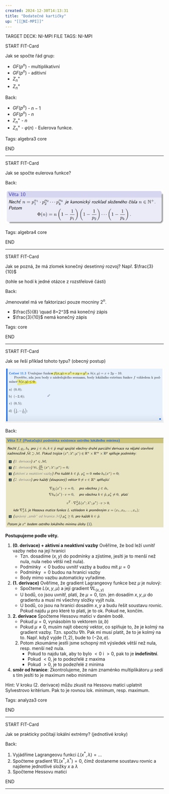 ```yaml
---
created: 2024-12-30T14:13:31
title: "Dodatečné kartičky"
up: "[[📖NI-MPI]]"
---
```


TARGET DECK: NI-MPI
FILE TAGS: NI-MPI


START
FIT-Card

Jak se spočte řád grup:

- $GF(p^n)$ - multiplikativní
- $GF(p^n)$ - aditivní
- $Z_n^{+}$
- $Z_n^{\times}$

Back:

- $GF(p^n)$ - $n-1$
- $GF(p^n)$ - $n$
- $Z_n^{+}$ - $n$
- $Z_n^{\times}$ - $\varphi(n)$ - Eulerova funkce.

Tags: algebra3 core
<!--ID: 1735812207577-->
END

---


START
FIT-Card

Jak se spočte eulerova funkce?

Back:

![](../../../Assets/Pasted%20image%2020241230141551.png)

Tags: algebra4 core
<!--ID: 1735812207579-->
END

---


START
FIT-Card

Jak se pozná, že má zlomek konečný desetinný rozvoj? Např. $\frac{3}{10}$

(tohle se hodí k jedné otázce z rozstřelové části)

Back:

Jmenovatel má ve faktorizaci pouze mocniny $2^n$.

<!-- ExampleStart -->
- $\frac{5}{8} \quad 8=2^3$ má konečný zápis
- $\frac{3}{10}$ nemá konečný zápis 
<!-- ExampleEnd -->

Tags: core
<!--ID: 1735812207582-->
END

---


START
FIT-Card

Jak se řeší příklad tohoto typu? (obecný postup)

![](../../../Assets/Pasted%20image%2020250103141128.png)

Back:

![](../../../Assets/Pasted%20image%2020250103142615.png)

**Postupujeme podle věty.**
1. **(0. derivace) + aktivní a neaktivní vazby** Ověříme, že bod leží uvnitř vazby nebo na její hranici
	- Tzn. dosadíme $(x,y)$ do podmínky a zjistíme, jeslti je to menší než nula, nula nebo větší než nula).
	- Podmínky $\lt 0$ budou uvnitř vazby a budou mít $\mu = 0$
	- Podmínky $= 0$ budou na hranici vazby
	- Body mimo vazbu automaticky vyřadíme.
2. **(1. derivace)** Ověříme, že gradient Lagrangeovy funkce bez $\mu$ je nulový:
	- Spočteme $L(x,y,\mu)$ a její gradient $\nabla L_{(x,y)}$
	- U bodů, co jsou uvnitř, platí, že $\mu = 0$, tzn. jen dosadím $x,y,\mu$ do gradientu a musí mi všechny složky vyjít nula.
	- U bodů, co jsou na hranici dosadím $x,y$ a budu řešit soustavu rovnic. Pokud najdu $\mu$ pro které to platí, je to ok. Pokud ne, končím.
3. **2. derivace** Spočteme Hessovu matici v daném bodě.
	- Pokud $\mu = 0$, vynásobím to vektorem $(a,b)$
	- Pokud $\mu \neq 0$, musím najít obecný vektor, co splňuje to, že je kolmý na gradient vazby. Tzn. spočtu $\nabla h$. Pak mi musí platit, že to je kolmý na to. Např. když vyjde $(1,2)$, bude to $(-2a, a)$.
	2. Potom zkoumáme jestli jsme schopný mít výsledek větší než nula, resp. menší než nula.
		- Pokud to najdu tak, aby to bylo $< 0$ i $>0$, pak to je **indefinitní**.
		- Pokud $< 0$, je to podezřelé z maxima
		- Pokud $>0$, je to podezřelé z minima
4. **směr od hranice**: Zkontrolujeme, že nám znaménko multiplikátoru $\mu$ sedí s tím jeslti to je maximum nebo minimum

Hint: V kroku (2. derivace) můžu zkusit na Hessovu matici uplatnit Sylvestrovo kritérium. Pak to je rovnou lok. minimum, resp. maximum.

Tags: analyza3 core
<!--ID: 1735922645583-->
END

---


START
FIT-Card

Jak se prakticky počítají lokální extrémy? (jednotlivé kroky)

Back:

1. Vyjádříme Lagrangeovu funkci $L(x^*, \lambda) = \dots$
2. Spočteme gradient $\nabla L(x^*,\lambda^*) = 0$, čímž dostaneme soustavu rovnic a najdeme jednotlivé složky $x$ a $\lambda$
3. Spočteme Hessovu matici
<!--ID: 1735922645587-->
END

---
